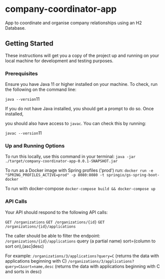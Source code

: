 # company-coordinator-app
App to coordinate and organise company relationships using an H2 Database.

Getting Started
---------------

These instructions will get you a copy of the project up and running on
your local machine for development and testing purposes.

### Prerequisites

Ensure you have Java 11 or higher installed on your machine. To check,
run the following on the command line:

`java --version`11

If you do not have Java installed, you should get a prompt to do so.
Once installed,

you should also have access to `javac`. You can check this by running:

`javac --version`11

### Up and Running Options

To run this locally, use this command in your terminal: `java -jar ./target/company-coordinator-app-0.0.1-SNAPSHOT.jar`

To run as a Docker image with Spring profiles ('prod') run: `docker run -e "SPRING_PROFILES_ACTIVE=prod" -p 8080:8080 -t springio/gs-spring-boot-docker`

To run with docker-compose `docker-compose build && docker-compose up`

### API Calls

Your API should respond to the following API calls:
 
`GET /organizations`
`GET /organizations/{id}` 
`GET /organizations/{id}/applications`
 
The caller should be able to filter the endpoint: `/organizations/{id}/applications` 
query (a partial name)
sort=(column to sort on),(asc|desc)
 
For example:
`/organizations/3/applications?query=C` (returns the data with applications beginning with C)
`/organizations/3/applications?query=C&sort=name,desc` (returns the data with applications beginning with C and sorts in desc)

